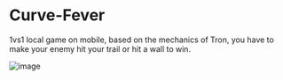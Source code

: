 # Curve-Fever
1vs1 local game on mobile, based on the mechanics of Tron, you have to make your enemy hit your trail or hit a wall to win.

![image](https://user-images.githubusercontent.com/68016784/163661857-6686899f-5697-4cb5-8966-3249129a5511.png)
